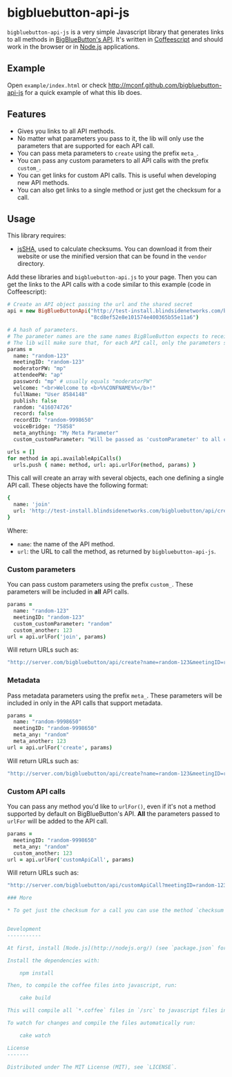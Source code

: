bigbluebutton-api-js
====================

`bigbluebutton-api-js` is a very simple Javascript library that
generates links to all methods in
[BigBlueButton's API](http://code.google.com/p/bigbluebutton/wiki/API).
It's written in [Coffeescript](http://coffeescript.org/) and should
work in the browser or in [Node.js](http://nodejs.org/) applications.

Example
-------

Open `example/index.html` or check http://mconf.github.com/bigbluebutton-api-js
for a quick example of what this lib does.

Features
--------

* Gives you links to all API methods.
* No matter what parameters you pass to it, the lib will only use the parameters that are supported for each API call.
* You can pass meta parameters to `create` using the prefix `meta_`.
* You can pass any custom parameters to all API calls with the prefix `custom_`.
* You can get links for custom API calls. This is useful when developing new API methods.
* You can also get links to a single method or just get the checksum for a call.

Usage
-----

This library requires:
* [jsSHA](https://github.com/Caligatio/jsSHA), used to calculate checksums.
  You can download it from their website or use the minified version that can be found in the
  `vendor` directory.

Add these libraries and `bigbluebutton-api.js` to your page. Then you can get the links to the API calls
with a code similar to this example (code in Coffeescript):

```coffeescript
# Create an API object passing the url and the shared secret
api = new BigBlueButtonApi("http://test-install.blindsidenetworks.com/bigbluebutton/api/",
                           "8cd8ef52e8e101574e400365b55e11a6")

# A hash of parameters.
# The parameter names are the same names BigBlueButton expects to receive in the API calls.
# The lib will make sure that, for each API call, only the parameters supported will be used.
params =
  name: "random-123"
  meetingID: "random-123"
  moderatorPW: "mp"
  attendeePW: "ap"
  password: "mp" # usually equals "moderatorPW"
  welcome: "<br>Welcome to <b>%%CONFNAME%%</b>!"
  fullName: "User 8584148"
  publish: false
  random: "416074726"
  record: false
  recordID: "random-9998650"
  voiceBridge: "75858"
  meta_anything: "My Meta Parameter"
  custom_customParameter: "Will be passed as 'customParameter' to all calls"

urls = []
for method in api.availableApiCalls()
  urls.push { name: method, url: api.urlFor(method, params) }
```

This call will create an array with several objects, each one defining a single API call. These objects have the following format:

```coffeescript
{
  name: 'join'
  url: 'http://test-install.blindsidenetworks.com/bigbluebutton/api/create?name=random-266119&meetingID=random-266119&moderatorPW=mp&attendeePW=ap&voiceBridge=76262&record=false&checksum=6c529b6e31fbce9668fd66d99a09da7a78f4'
}
```

Where:

* `name`: the name of the API method.
* `url`: the URL to call the method, as returned by `bigbluebutton-api-js`.



### Custom parameters

You can pass custom parameters using the prefix `custom_`. These parameters will be included in
**all** API calls.


```coffeescript
params =
  name: "random-123"
  meetingID: "random-123"
  custom_customParameter: "random"
  custom_another: 123
url = api.urlFor('join', params)
```

Will return URLs such as:

```coffeescript
"http://server.com/bigbluebutton/api/create?name=random-123&meetingID=random-123&customParameter=random&another=123&checksum=6c529b6e31fbce9668fd66d99a09da7a78f4"
```

### Metadata

Pass metadata parameters using the prefix `meta_`. These parameters will be included in only in the API calls
that support metadata.

```coffeescript
params =
  name: "random-9998650"
  meetingID: "random-9998650"
  meta_any: "random"
  meta_another: 123
url = api.urlFor('create', params)
```

Will return URLs such as:

```coffeescript
"http://server.com/bigbluebutton/api/create?name=random-123&meetingID=random-123&meta_any=random&meta_another=123&checksum=6c529b6e31fbce9668fd66d99a09da7a78f4"
```

### Custom API calls

You can pass any method you'd like to `urlFor()`, even if it's not a method supported
by default on BigBlueButton's API. **All** the parameters passed to `urlFor` will be
added to the API call.


```coffeescript
params =
  meetingID: "random-9998650"
  meta_any: "random"
  custom_another: 123
url = api.urlFor('customApiCall', params)
```

Will return URLs such as:

```coffeescript
"http://server.com/bigbluebutton/api/customApiCall?meetingID=random-123&meta_any=random&another=123&checksum=6c529b6e31fbce9668fd66d99a09da7a78f4"

### More

* To get just the checksum for a call you can use the method `checksum`. For example: `api.checksum("isMeetingRunning", "meetingID=mymeeting&custom=1", false)`.


Development
-----------

At first, install [Node.js](http://nodejs.org/) (see `package.json` for the specific version required).

Install the dependencies with:

    npm install

Then, to compile the coffee files into javascript, run:

    cake build

This will compile all `*.coffee` files in `/src` to javascript files in `/lib`.

To watch for changes and compile the files automatically run:

    cake watch

License
-------

Distributed under The MIT License (MIT), see `LICENSE`.
